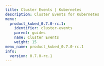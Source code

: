 ```yaml
---
title: Cluster Events | Kubernetes
description: Cluster Events for Kubernetes
menu:
  product_kubed_0.7.0-rc.1:
    identifier: cluster-events
    parent: guides
    name: Cluster Events
    weight: 15
menu_name: product_kubed_0.7.0-rc.1
info:
  version: 0.7.0-rc.1
---
```


